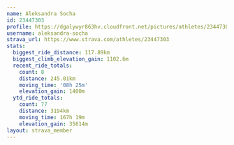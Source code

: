 ```yaml
---
name: Aleksandra Socha
id: 23447303
profile: https://dgalywyr863hv.cloudfront.net/pictures/athletes/23447303/14745546/4/large.jpg
username: aleksandra-socha
strava_url: https://www.strava.com/athletes/23447303
stats:
  biggest_ride_distance: 117.89km
  biggest_climb_elevation_gain: 1102.6m
  recent_ride_totals:
    count: 8
    distance: 245.01km
    moving_time: '08h 25m'
    elevation_gain: 1400m
  ytd_ride_totals:
    count: 77
    distance: 3194km
    moving_time: 167h 19m
    elevation_gain: 35614m
layout: strava_member
--- 
```

